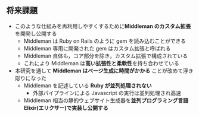 ##  将来課題

* このような仕組みを再利用しやすくするために**Middleman のカスタム拡張**を開発し公開する
  * Middleman は Ruby on Rails のように gem を読み込むことができる
  * Middleman 専用に開発された gem はカスタム拡張と呼ばれる
  * Middleman 自体も，コア部分を除き，カスタム拡張で構成されている
  * これにより Middleman は**高い拡張性と柔軟性**を持ち合わせている
* 本研究を通して **Middleman はページ生成に時間がかかる** ことが改めて浮き彫りになった
	* Middleman を記述している **Ruby が並列処理されない**
		* 外部パイプラインによる Javascript の実行は並列処理され高速
	* Middleman 相当の静的ウェブサイト生成器を**並列プログラミング言語 Elixir(エリクサー)で実装し公開する**